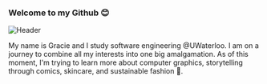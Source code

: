 ### Welcome to my Github 😊


![Header](https://raw.githubusercontent.com/graciexia8/graciexia8/master/intr\o.jpeg)
 
My name is Gracie and I study software engineering @UWaterloo. I am on a journey to combine all my interests into one big amalgamation. As of this moment, I'm trying to learn more about computer graphics, storytelling through comics, skincare, and sustainable fashion 👯. 
